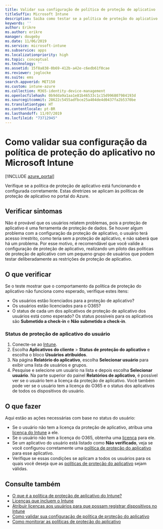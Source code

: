 ```yaml
---
title: Validar sua configuração de política de proteção de aplicativo
titleSuffix: Microsoft Intune
description: Saiba como testar se a política de proteção do aplicativo está configurada e funcionando corretamente no Microsoft Intune.
keywords: ''
author: Erikre
ms.author: erikre
manager: dougeby
ms.date: 11/06/2019
ms.service: microsoft-intune
ms.subservice: apps
ms.localizationpriority: high
ms.topic: conceptual
ms.technology: ''
ms.assetid: 15f8a838-0b69-412b-a42e-c6edb61f0cae
ms.reviewer: joglocke
ms.suite: ems
search.appverid: MET150
ms.custom: intune-azure
ms.collection: M365-identity-device-management
ms.openlocfilehash: 0b9dda9a1aa1e81b46533c1c15d996807984193d
ms.sourcegitcommit: 28622c5455adfbce25a404de4d0437fa2b5370be
ms.translationtype: HT
ms.contentlocale: pt-BR
ms.lasthandoff: 11/07/2019
ms.locfileid: "73712945"
---
```

# <a name="how-to-validate-your-app-protection-policy-setup-in-microsoft-intune"></a>Como validar sua configuração da política de proteção do aplicativo no Microsoft Intune

[!INCLUDE [azure_portal](../includes/azure_portal.md)]

Verifique se a política de proteção de aplicativo está funcionando e configurada corretamente. Estas diretrizes se aplicam às políticas de proteção de aplicativo no portal do Azure.

## <a name="checking-for-symptoms"></a>Verificar sintomas
Não é provável que os usuários relatem problemas, pois a proteção de aplicativo é uma ferramenta de proteção de dados. Se houver algum problema com a configuração da proteção de aplicativo, o usuário terá acesso irrestrito, como teria sem a proteção de aplicativo, e não saberá que há um problema. Por esse motivo, é recomendável que você valide a configuração de proteção de aplicativo, realizando um piloto das políticas de proteção de aplicativo com um pequeno grupo de usuários que podem testar deliberadamente as restrições de proteção de aplicativo.

## <a name="what-to-check"></a>O que verificar

Se o teste mostrar que o comportamento da política de proteção do aplicativo não funciona como esperado, verifique estes itens:

- Os usuários estão licenciados para a proteção de aplicativo?
- Os usuários estão licenciados para o O365?
- O status de cada um dos aplicativos de proteção de aplicativo dos usuários está como esperado? Os status possíveis para os aplicativos são **Submetido a check-in** e **Não submetido a check-in**.

### <a name="user-app-protection-status"></a>Status de proteção de aplicativo do usuário
1. Conecte-se ao [Intune](https://go.microsoft.com/fwlink/?linkid=2090973).
3. Escolha **Aplicativos do cliente** >  **Status de proteção do aplicativo** e escolha o bloco **Usuários atribuídos**. 
4. Na página **Relatório do aplicativo**, escolha **Selecionar usuário** para exibir uma lista de usuários e grupos. 
5. Pesquise e selecione um usuário na lista e depois escolha **Selecionar usuário**. Na parte superior do painel **Relatórios de aplicativo**, é possível ver se o usuário tem a licença da proteção de aplicativo. Você também pode ver se o usuário tem a licença do O365 e o status dos aplicativos de todos os dispositivos do usuário.

## <a name="what-to-do"></a>O que fazer
Aqui estão as ações necessárias com base no status do usuário:

- Se o usuário não tem a licença da proteção de aplicativo, atribua uma [licença do Intune](../fundamentals/licenses.md) a ele.
- Se o usuário não tem a licença do O365, obtenha uma [licença](../fundamentals/licenses.md) para ele.
- Se um aplicativo do usuário está listado como **Não verificado**, veja se você configurou corretamente uma [política de proteção do aplicativo](app-protection-policies-validate.md) para esse aplicativo.
- Verifique se essas condições se aplicam a todos os usuários para os quais você deseja que as [políticas de proteção do aplicativo](app-protection-policies-monitor.md) sejam válidas.

## <a name="see-also"></a>Consulte também

- [O que é a política de proteção de aplicativo do Intune?](app-protection-policies.md)
- [Licenças que incluem o Intune](../fundamentals/licenses.md)
- [Atribuir licenças aos usuários para que possam registrar dispositivos no Intune](../fundamentals/licenses-assign.md)
- [Como validar sua configuração de política de proteção do aplicativo](app-protection-policies-validate.md)
- [Como monitorar as políticas de proteção do aplicativo](app-protection-policies-monitor.md)

